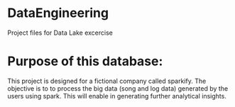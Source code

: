 # DataEngineering
Project files for Data Lake excercise
# Purpose of this database:
This project is designed for a fictional company called sparkify. The objective is to to process the big data (song and log data) generated by the users
using spark. This will enable in generating further analytical insights.
